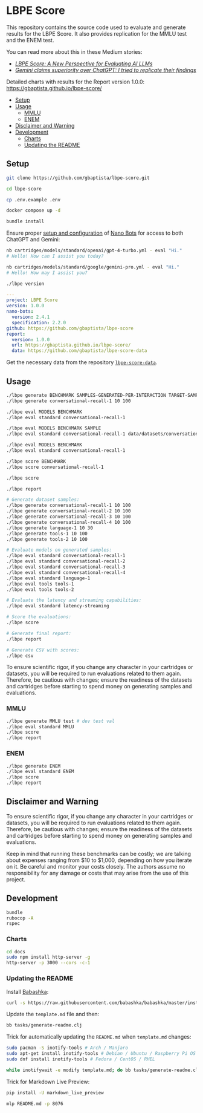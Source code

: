 # LBPE Score

This repository contains the source code used to evaluate and generate results for the LBPE Score. It also provides replication for the MMLU test and the ENEM test.

You can read more about this in these Medium stories:
- [_LBPE Score: A New Perspective for Evaluating AI LLMs_](https://medium.com/@gbaptista/lbpe-score-a-new-perspective-for-evaluating-ai-llms-48ac6f537849?source=friends_link&sk=c337c9f34557bbbb66ce510a0f40e19c)
- [_Gemini claims superiority over ChatGPT: I tried to replicate their findings_](https://medium.com/@gbaptista/gemini-claims-superiority-over-chatgpt-i-tried-to-replicate-their-findings-9751b31394b1?source=friends_link&sk=bb14b49af16b977a82fa9cfb81bf7840)

Detailed charts with results for the Report version 1.0.0: https://gbaptista.github.io/lbpe-score/

- [Setup](#setup)
- [Usage](#usage)
    - [MMLU](#mmlu)
    - [ENEM](#enem)
- [Disclaimer and Warning](#disclaimer-and-warning)
- [Development](#development)
    - [Charts](#charts)
    - [Updating the README](#updating-the-readme)

## Setup

```sh
git clone https://github.com/gbaptista/lbpe-score.git

cd lbpe-score

cp .env.example .env

docker compose up -d

bundle install
```

Ensure proper [setup and configuration](https://github.com/icebaker/ruby-nano-bots?tab=readme-ov-file#setup) of [Nano Bots](https://github.com/icebaker/ruby-nano-bots) for access to both ChatGPT and Gemini:

```sh
nb cartridges/models/standard/openai/gpt-4-turbo.yml - eval "Hi."
# Hello! How can I assist you today?

nb cartridges/models/standard/google/gemini-pro.yml - eval "Hi." 
# Hello! How may I assist you?
```

```sh
./lbpe version
```

```yaml
---
project: LBPE Score
version: 1.0.0
nano-bots:
  version: 2.4.1
  specification: 2.2.0
github: https://github.com/gbaptista/lbpe-score
report:
  version: 1.0.0
  url: https://gbaptista.github.io/lbpe-score/
  data: https://github.com/gbaptista/lbpe-score-data
```

Get the necessary data from the repository [`lbpe-score-data`](https://github.com/gbaptista/lbpe-score-data).


## Usage

```sh
./lbpe generate BENCHMARK SAMPLES-GENERATED-PER-INTERACTION TARGET-SAMPLES-NUMBER
./lbpe generate conversational-recall-1 10 100

./lbpe eval MODELS BENCHMARK
./lbpe eval standard conversational-recall-1

./lbpe eval MODELS BENCHMARK SAMPLE
./lbpe eval standard conversational-recall-1 data/datasets/conversational-recall-1/sample.yml

./lbpe eval MODELS BENCHMARK
./lbpe eval standard conversational-recall-1

./lbpe score BENCHMARK
./lbpe score conversational-recall-1

./lbpe score

./lbpe report
```

```sh
# Generate dataset samples:
./lbpe generate conversational-recall-1 10 100
./lbpe generate conversational-recall-2 10 100
./lbpe generate conversational-recall-3 10 100
./lbpe generate conversational-recall-4 10 100
./lbpe generate language-1 10 30
./lbpe generate tools-1 10 100
./lbpe generate tools-2 10 100

# Evaluate models on generated samples:
./lbpe eval standard conversational-recall-1
./lbpe eval standard conversational-recall-2
./lbpe eval standard conversational-recall-3
./lbpe eval standard conversational-recall-4
./lbpe eval standard language-1
./lbpe eval tools tools-1
./lbpe eval tools tools-2

# Evaluate the latency and streaming capabilities:
./lbpe eval standard latency-streaming

# Score the evaluations:
./lbpe score

# Generate final report:
./lbpe report

# Generate CSV with scores:
./lbpe csv
```

To ensure scientific rigor, if you change any character in your cartridges or datasets, you will be required to run evaluations related to them again. Therefore, be cautious with changes; ensure the readiness of the datasets and cartridges before starting to spend money on generating samples and evaluations.

### MMLU

```sh
./lbpe generate MMLU test # dev test val
./lbpe eval standard MMLU
./lbpe score
./lbpe report
```

### ENEM

```sh
./lbpe generate ENEM
./lbpe eval standard ENEM
./lbpe score
./lbpe report
```

## Disclaimer and Warning

To ensure scientific rigor, if you change any character in your cartridges or datasets, you will be required to run evaluations related to them again. Therefore, be cautious with changes; ensure the readiness of the datasets and cartridges before starting to spend money on generating samples and evaluations.

Keep in mind that running these benchmarks can be costly; we are talking about expenses ranging from $10 to $1,000, depending on how you iterate on it. Be careful and monitor your costs closely. The authors assume no responsibility for any damage or costs that may arise from the use of this project.

## Development

```sh
bundle
rubocop -A
rspec
```

### Charts
```sh
cd docs
sudo npm install http-server -g
http-server -p 3000 --cors -c-1
```

### Updating the README

Install [Babashka](https://babashka.org):

```sh
curl -s https://raw.githubusercontent.com/babashka/babashka/master/install | sudo bash
```

Update the `template.md` file and then:

```sh
bb tasks/generate-readme.clj
```

Trick for automatically updating the `README.md` when `template.md` changes:

```sh
sudo pacman -S inotify-tools # Arch / Manjaro
sudo apt-get install inotify-tools # Debian / Ubuntu / Raspberry Pi OS
sudo dnf install inotify-tools # Fedora / CentOS / RHEL

while inotifywait -e modify template.md; do bb tasks/generate-readme.clj; done
```

Trick for Markdown Live Preview:
```sh
pip install -U markdown_live_preview

mlp README.md -p 8076
```
